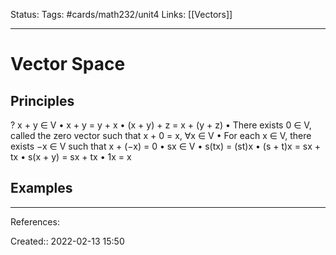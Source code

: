 Status: 
Tags: #cards/math232/unit4
Links: [[Vectors]]
___

# Vector Space
## Principles
?
x + y ∈ V
• x + y = y + x
• (x + y) + z = x + (y + z)
• There exists 0 ∈ V, called the zero vector such that x + 0 = x, ∀x ∈ V
• For each x ∈ V, there exists −x ∈ V such that x + (−x) = 0
• sx ∈ V
• s(tx) = (st)x
• (s + t)x = sx + tx
• s(x + y) = sx + tx
• 1x = x
## Examples
___
References:
<!--SR:!2022-03-26,4,130-->

Created:: 2022-02-13 15:50
